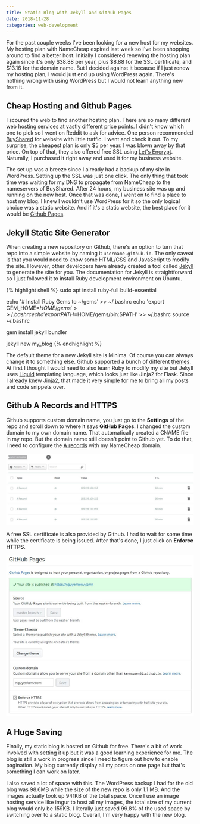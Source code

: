 ```yaml
---
title: Static Blog with Jekyll and Github Pages
date: 2018-11-28
categories: web-development
---
```


For the past couple weeks I've been looking for a new host for my websites. My hosting plan with NameCheap expired last week so I've been shopping around to find a better host. Initially I considered renewing the hosting plan again since it's only $38.88 per year, plus $8.88 for the SSL certificate, and $13.16 for the domain name. But I decided against it because if I just renew my hosting plan, I would just end up using WordPress again. There's nothing wrong with using WordPress but I would not learn anything new from it.

<!--more-->

## Cheap Hosting and Github Pages

I scoured the web to find another hosting plan. There are so many different web hosting services at vastly different price points. I didn't know which one to pick so I went on Reddit to ask for advice. One person recommended [BuyShared](https://buyshared.net/shared-cpanel-hosting/) for website with little traffic. I went and check it out. To my surprise, the cheapest plan is only $5 per year. I was blown away by that price. On top of that, they also offered free SSL using [Let's Encrypt](https://letsencrypt.org/). Naturally, I purchased it right away and used it for my business website.

The set up was a breeze since I already had a backup of my site in WordPress. Setting up the SSL was just one click. The only thing that took time was waiting for my DNS to propagate from NameCheap to the nameservers of BuyShared. After 24 hours, my business site was up and running on the new host. Once that was done, I went on to find a place to host my blog. I knew I wouldn't use WordPress for it so the only logical choice was a static website. And if it's a static website, the best place for it would be [Github Pages](https://pages.github.com/).

## Jekyll Static Site Generator

When creating a new repository on Github, there's an option to turn that repo into a simple website by naming it `username.github.io`. The only caveat is that you would need to know some HTML/CSS and JavaScript to modify the site. However, other developers have already created a tool called [Jekyll](https://jekyllrb.com/) to generate the site for you. The documentation for Jekyll is straightforward so I just followed it to install Ruby development environment on Ubuntu.

{% highlight shell %}
sudo apt install ruby-full build-essential

echo '# Install Ruby Gems to ~/gems' >> ~/.bashrc
echo 'export GEM_HOME=$HOME/gems' >> ~/.bashrc
echo 'export PATH=$HOME/gems/bin:$PATH' >> ~/.bashrc
source ~/.bashrc

gem install jekyll bundler

jekyll new my_blog
{% endhighlight %}

The default theme for a new Jekyll site is Minima. Of course you can always change it to something else. Github supported a bunch of different [themes](https://pages.github.com/themes/). At first I thought I would need to also learn Ruby to modify my site but Jekyll uses [Liquid](https://shopify.github.io/liquid/) templating language, which looks just like Jinja2 for Flask. Since I already knew Jinja2, that made it very simple for me to bring all my posts and code snippets over.

## Github A Records and HTTPS

Github supports custom domain name, you just go to the **Settings** of the repo and scroll down to where it says **GitHub Pages**. I changed the custom domain to my own domain name. That automatically created a CNAME file in my repo. But the domain name still doesn't point to Github yet. To do that, I need to configure the [A records](https://help.github.com/articles/setting-up-an-apex-domain/#configuring-a-records-with-your-dns-provider) with my NameCheap domain.

![Namecheap A records](/images/namecheap-a-records.jpg)

A free SSL certificate is also provided by Github. I had to wait for some time while the certificate is being issued. After that's done, I just click on **Enforce HTTPS**.

![Github pages settings](/images/github-pages-settings.jpg)

## A Huge Saving

Finally, my static blog is hosted on Github for free. There's a bit of work involved with setting it up but it was a good learning experience for me. The blog is still a work in progress since I need to figure out how to enable pagination. My blog currently display all my posts on one page but that's something I can work on later.

I also saved a lot of space with this. The WordPress backup I had for the old blog was 98.6MB while the size of the new repo is only 1.1 MB. And the images actually took up 941KB of the total space. Once I use an image hosting service like imgur to host all my images, the total size of my current blog would only be 159KB. I literally just saved 99.8% of the used space by switching over to a static blog. Overall, I'm very happy with the new blog.
